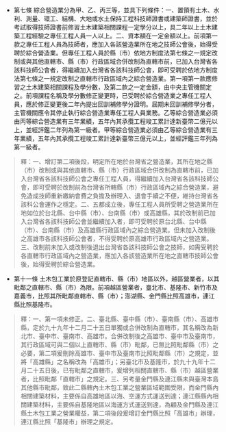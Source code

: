 * 第七條 綜合營造業分為甲、乙、丙三等，並具下列條件：一、置領有土木、水利、測量、環工、結構、大地或水土保持工程科技師證書或建築師證書，並於考試取得技師證書前修習土木建築相關課程一定學分以上，具二年以上土木建築工程經驗之專任工程人員一人以上。二、資本額在一定金額以上。前項第一款之專任工程人員為技師者，應加入各該營造業所在地之技師公會後，始得受聘於綜合營造業。但專任工程人員於縣（市）依地方制度法第七條之一規定改制或與其他直轄市、縣（市）行政區域合併改制為直轄市前，已加入台灣省各該科技師公會者，得繼續加入台灣省各該科技師公會，即可受聘於依地方制度法第七條之一規定改制之直轄市行政區域內之綜合營造業。第一項第一款應修習之土木建築相關課程及學分數，及第二款之一定金額，由中央主管機關定之。前項課程名稱及學分數修正變更時，已受聘於綜合營造業之專任工程人員，應於修正變更後二年內提出回訓補修學分證明。屆期未回訓補修學分者，主管機關應令其停止執行綜合營造業專任工程人員業務。乙等綜合營造業必須由丙等綜合營造業有三年業績，五年內其承攬工程竣工累計達新臺幣二億元以上，並經評鑑二年列為第一級者。甲等綜合營造業必須由乙等綜合營造業有三年業績，五年內其承攬工程竣工累計達新臺幣三億元以上，並經評鑑三年列為第一級者。

> 釋：一、增訂第二項後段，明定所在地於台灣省之營造業，其所在地之縣（市）改制或與其他直轄市、縣（市）行政區域合併改制為直轄市前，已加入台灣省各該科技師公會之專任工程人員，得繼續加入台灣省各該科技師公會，即可受聘於改制前為台灣省所轄縣（市）行政區域內之綜合營造業，避免造成技師重新繳納會費之負擔及辦理入、退會手續之不便，維持台灣省各該科公會運作之穩定。二、五都成立後，專任工程人員所受聘之營造業所在地如位於台北縣、台中縣（市）、台南縣（市）或高雄縣，其於改制前已加入台灣省各該科技師公會並繼續加入者，即可受聘於原台北縣、台中縣（市）、台南縣（市）及高雄縣行政區域內之綜合營造業。但未加入改制後之高雄市各該科技師公會者，不得受聘於原高雄市行政區域內之營造業。三、改制前未加入或改制後退出台灣省各該科技師公會之技師，如需受聘於各直轄市行政區域內之營造業，應加入各該營造業所在地之直轄市技師公會後，始得受聘於綜合營造業。

* 第十一條 土木包工業於原登記直轄市、縣（市）地區以外，越區營業者，以其毗鄰之直轄市、縣（市）為限。前項越區營業者，臺北市、基隆市、新竹市及嘉義市，比照其所毗鄰直轄市、縣（市）；澎湖縣、金門縣比照高雄市，連江縣比照基隆市。

> 釋：一、第一項未修正。二、臺北縣、臺中縣（市）、臺南縣（市）、高雄市縣，定於九十九年十二月二十五日單獨或合併改制為直轄市，其名稱改為新北市、臺中市、臺南市、高雄市。合併改制後之高雄市、臺中市及臺南市，其行政區域可與二個以上直轄市、縣（市）毗鄰，已無比照毗鄰縣（市）之必要，第二項爰刪除高雄市、臺中市及臺南市比照毗鄰縣（市）之規定，並將「高雄縣」之名稱改為「高雄市」；另臺北市及基隆市，於九十九年十二月二十五日後，已有毗鄰之直轄市，爰增列相關直轄市、縣（市）越區營業者，比照毗鄰「直轄市」之規定。三、另考量金門縣及連江縣未與臺灣本島其他縣市毗鄰，致此二縣轄內土木包工業之營業區域範圍受限，而金門縣內相關建築材料，主要係自高雄地區以海、空運方式運送到達；連江縣縣內相關建築材料，主要係自基隆地區以海運方式運送到達，為顧及金門縣及連江縣土木包工業之營業權益，第二項後段爰增訂金門縣比照「高雄市」辦理，連江縣比照「基隆市」辦理之規定。

